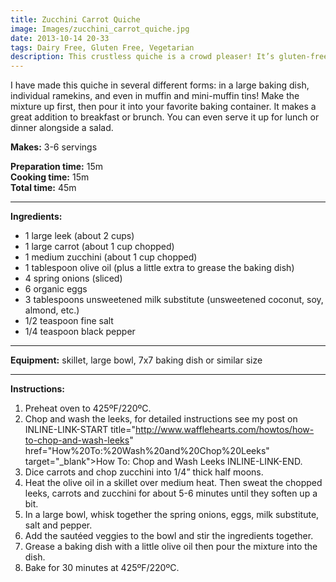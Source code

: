 ```yaml
---
title: Zucchini Carrot Quiche
image: Images/zucchini_carrot_quiche.jpg
date: 2013-10-14 20-33
tags: Dairy Free, Gluten Free, Vegetarian
description: This crustless quiche is a crowd pleaser! It’s gluten-free, dairy-free and has several servings of veggies! What more could you ask for?
---
```

I have made this quiche in several different forms: in a large baking dish, individual ramekins, and even in muffin and mini-muffin tins! Make the mixture up first, then pour it into your favorite baking container. It makes a great addition to breakfast or brunch. You can even serve it up for lunch or dinner alongside a salad.

**Makes:** 3-6 servings

**Preparation time:** 15m  
**Cooking time:** 15m  
**Total time:** 45m

---

**Ingredients:**

- 1 large leek (about 2 cups)
- 1 large carrot (about 1 cup chopped)
- 1 medium zucchini (about 1 cup chopped)
- 1 tablespoon olive oil (plus a little extra to grease the baking dish)
- 4 spring onions (sliced)
- 6  organic eggs
- 3 tablespoons unsweetened milk substitute (unsweetened coconut, soy, almond, etc.)
- 1/2 teaspoon fine salt
- 1/4 teaspoon black pepper


---

**Equipment:** skillet, large bowl, 7x7 baking dish or similar size 

---

**Instructions:**

1. Preheat oven to 425ºF/220ºC.
1. Chop and wash the leeks, for detailed instructions see my post on INLINE-LINK-START title="http://www.wafflehearts.com/howtos/how-to-chop-and-wash-leeks" href="How%20To:%20Wash%20and%20Chop%20Leeks" target="_blank">How To: Chop and Wash Leeks INLINE-LINK-END.
1. Dice carrots and chop zucchini into 1/4” thick half moons. 
1. Heat the olive oil in a skillet over medium heat. Then sweat the chopped leeks, carrots and zucchini for about 5-6 minutes until they soften up a bit. 
1. In a large bowl, whisk together the spring onions, eggs, milk substitute, salt and pepper. 
1. Add the sautéed veggies to the bowl and stir the ingredients together.
1. Grease a baking dish with a little olive oil then pour the mixture into the dish. 
1. Bake for 30 minutes at 425ºF/220ºC.

